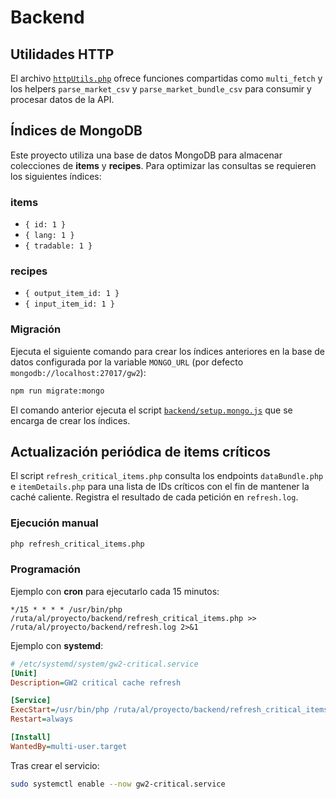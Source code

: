# Backend

## Utilidades HTTP

El archivo [`httpUtils.php`](httpUtils.php) ofrece funciones compartidas como `multi_fetch` y los helpers `parse_market_csv` y `parse_market_bundle_csv` para consumir y procesar datos de la API.

## Índices de MongoDB

Este proyecto utiliza una base de datos MongoDB para almacenar colecciones de **items** y **recipes**. Para optimizar las consultas se requieren los siguientes índices:

### items

- `{ id: 1 }`
- `{ lang: 1 }`
- `{ tradable: 1 }`

### recipes

- `{ output_item_id: 1 }`
- `{ input_item_id: 1 }`

### Migración

Ejecuta el siguiente comando para crear los índices anteriores en la base de datos configurada por la variable `MONGO_URL` (por defecto `mongodb://localhost:27017/gw2`):

```bash
npm run migrate:mongo
```

El comando anterior ejecuta el script [`backend/setup.mongo.js`](setup.mongo.js) que se encarga de crear los índices.

## Actualización periódica de items críticos

El script `refresh_critical_items.php` consulta los endpoints `dataBundle.php` e `itemDetails.php` para una lista de IDs críticos con el fin de mantener la caché caliente. Registra el resultado de cada petición en `refresh.log`.

### Ejecución manual

```bash
php refresh_critical_items.php
```

### Programación

Ejemplo con **cron** para ejecutarlo cada 15 minutos:

```cron
*/15 * * * * /usr/bin/php /ruta/al/proyecto/backend/refresh_critical_items.php >> /ruta/al/proyecto/backend/refresh.log 2>&1
```

Ejemplo con **systemd**:

```ini
# /etc/systemd/system/gw2-critical.service
[Unit]
Description=GW2 critical cache refresh

[Service]
ExecStart=/usr/bin/php /ruta/al/proyecto/backend/refresh_critical_items.php
Restart=always

[Install]
WantedBy=multi-user.target
```

Tras crear el servicio:

```bash
sudo systemctl enable --now gw2-critical.service
```
